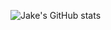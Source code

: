 ![Jake's GitHub stats](https://github-readme-stats.vercel.app/api?username=anuraghazra&show_icons=true)
